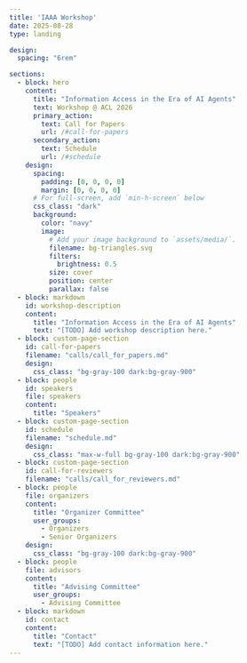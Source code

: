 ```yaml
---
title: 'IAAA Workshop'
date: 2025-08-28
type: landing

design:
  spacing: "6rem"

sections:
  - block: hero
    content:
      title: "Information Access in the Era of AI Agents"
      text: Workshop @ ACL 2026
      primary_action:
        text: Call for Papers
        url: /#call-for-papers
      secondary_action:
        text: Schedule
        url: /#schedule
    design:
      spacing:
        padding: [0, 0, 0, 0]
        margin: [0, 0, 0, 0]
      # For full-screen, add `min-h-screen` below
      css_class: "dark"
      background:
        color: "navy"
        image:
          # Add your image background to `assets/media/`.
          filename: bg-triangles.svg
          filters:
            brightness: 0.5
          size: cover
          position: center
          parallax: false
  - block: markdown
    id: workshop-description
    content:
      title: "Information Access in the Era of AI Agents"
      text: "[TODO] Add workshop description here."
  - block: custom-page-section
    id: call-for-papers
    filename: "calls/call_for_papers.md"  
    design:
      css_class: "bg-gray-100 dark:bg-gray-900"  
  - block: people
    id: speakers
    file: speakers
    content:
      title: "Speakers"
  - block: custom-page-section
    id: schedule
    filename: "schedule.md"
    design:
      css_class: "max-w-full bg-gray-100 dark:bg-gray-900"
  - block: custom-page-section
    id: call-for-reviewers
    filename: "calls/call_for_reviewers.md"  
  - block: people
    file: organizers
    content:
      title: "Organizer Committee"
      user_groups:
        - Organizers
        - Senior Organizers
    design:
      css_class: "bg-gray-100 dark:bg-gray-900"
  - block: people
    file: advisors
    content:
      title: "Advising Committee"
      user_groups:
        - Advising Committee
  - block: markdown
    id: contact
    content:
      title: "Contact"
      text: "[TODO] Add contact information here."
---
```

